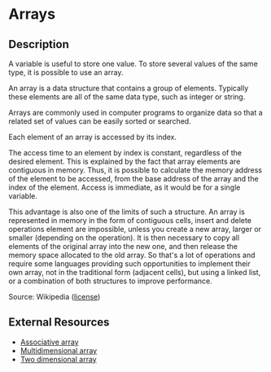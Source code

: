 Arrays
======


Description
-----------

A variable is useful to store one value. To store several values of the same type, it is possible to use an array.

An array is a data structure that contains a group of elements. Typically these elements are all of the same data type, such as integer or string.

Arrays are commonly used in computer programs to organize data so that a related set of values can be easily sorted or searched.

Each element of an array is accessed by its index.

The access time to an element by index is constant, regardless of the desired element. This is explained by the fact that array elements are contiguous in memory. Thus, it is possible to calculate the memory address of the element to be accessed, from the base address of the array and the index of the element. Access is immediate, as it would be for a single variable.

This advantage is also one of the limits of such a structure. An array is represented in memory in the form of contiguous cells, insert and delete operations element are impossible, unless you create a new array, larger or smaller (depending on the operation). It is then necessary to copy all elements of the original array into the new one, and then release the memory space allocated to the old array. So that's a lot of operations and require some languages providing such opportunities to implement their own array, not in the traditional form (adjacent cells), but using a linked list, or a combination of both structures to improve performance.

<p class="md-right">
Source: Wikipedia (<a href="http://creativecommons.org/licenses/by-sa/3.0" target="_blank">license</a>)
</p>


External Resources
------------------

- [Associative array](https://en.wikipedia.org/wiki/Associative_array)
- [Multidimensional array](https://en.wikipedia.org/wiki/Array_data_structure#Multidimensional_arrays)
- [Two dimensional array](https://processing.org/tutorials/2darray/)
